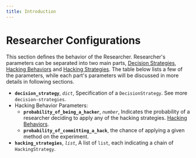 ```yaml
---
title: Introduction
---
```


# Researcher Configurations

This section defines the behavior of the Researcher. Researcher's parameters can be separated into two main parts, [Decision Strategies](decision-strategies.md), [Hacking Behaviors](hacking-strategies.md#hacking-behaviors) and [Hacking Strategies](hacking-strategies.md). The table below lists a few of the parameters, while each part's parameters will be discussed in more details in following sections.

- **`decision_strategy`**, *`dict`*, Specification of a `DecisionStrategy`. See more `decision-strategies`.
- Hacking Behavior Parameters:
	- **`probability_of_being_a_hacker`**, *`number`*, Indicates the probability of a researcher deciding to apply any of the hacking strategies. [Hacking Behaviors](hacking-strategies.md#hacking-behaviors).
	- **`probability_of_committing_a_hack`**, the chance of applying a given method on the experiment.
- **`hacking_strategies`**, *`list`*, A list of `list`, each indicating a chain of `HackingStrategy`.


<!--
- **`is_pre_processing`**, *`boolean`*, Indicates whether any pre-processing procedure is being performed on the data before passing the data to the researcher for analysis. 
- **`pre_processing_methods`**, *`list`*, Similar to `p_hacking_methods`. See [Pre-processing]: hacking-strategies.md#hacking-pre-processing  
-->